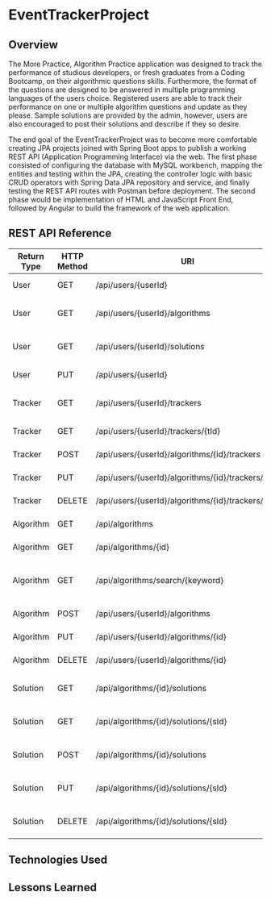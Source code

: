 # EventTrackerProject

## Overview
The More Practice, Algorithm Practice application was designed to track the performance of studious developers, or fresh graduates from a Coding Bootcamp, on their algorithmic questions skills. Furthermore, the format of the questions are designed to be answered in multiple programming languages of the users choice. Registered users are able to track their performance on one or multiple algorithm questions and update as they please. Sample solutions are provided by the admin, however, users are also encouraged to post their solutions and describe if they so desire.

The end goal of the EventTrackerProject was to become more comfortable creating JPA projects joined with Spring Boot apps to publish a working REST API (Application Programming Interface) via the web. The first phase consisted of configuring the database with MySQL workbench, mapping the entities and testing within the JPA, creating the controller logic with basic CRUD operators with Spring Data JPA repository and service, and finally testing the REST API routes with Postman before deployment. The second phase would be implementation of HTML and JavaScript Front End, followed by Angular to build the framework of the web application.

## REST API Reference
| Return Type      | HTTP Method | URI                  | Request Body | Purpose            |
|------------------|-------------|----------------------|--------------|--------------------|
| User            | GET         | /api/users/{userId}  |              | Retrieve User      |
| User            | GET         | /api/users/{userId}/algorithms  |              | Retrieve User Algorithms      |
| User            | GET         | /api/users/{userId}/solutions  |              | Retrieve User Solutions      |
| User            | PUT         | /api/users/{userId}  |              | Update User      |
| Tracker            | GET         | /api/users/{userId}/trackers  |              | Retrieve User Trackers      |
| Tracker            | GET         | /api/users/{userId}/trackers/{tId}  |              | Retrieve a Tracker      |
| Tracker            | POST         | /api/users/{userId}/algorithms/{id}/trackers  |              | Create Tracker      |
| Tracker            | PUT         | /api/users/{userId}/algorithms/{id}/trackers/{tId}  |              | Update Tracker      |
| Tracker            | DELETE         | /api/users/{userId}/algorithms/{id}/trackers/{tId}  |              | Update Tracker      |
| Algorithm            | GET         | /api/algorithms |              | Retrieve Algorithms      |
| Algorithm            | GET         | /api/algorithms/{id} |              | Retrieve a Algorithm      |
| Algorithm            | GET       | /api/algorithms/search/{keyword} |              | Search Algorithm  with keyword    |
| Algorithm            | POST         | /api/users/{userId}/algorithms |              | Create a Algorithm      |
| Algorithm            | PUT         | /api/users/{userId}/algorithms/{id} |              | Update a Algorithm      |
| Algorithm            | DELETE       | /api/users/{userId}/algorithms/{id} |              | Delete a Algorithm      |
| Solution            | GET       | /api/algorithms/{id}/solutions |              | Retrieve Algorithm Solutions     |
| Solution            | GET       | /api/algorithms/{id}/solutions/{sId} |              | Retrieve a Algorithm Solution    |
| Solution            | POST       | /api/algorithms/{id}/solutions |              | Create a Algorithm Solution    |
| Solution            | PUT       | /api/algorithms/{id}/solutions/{sId} |              | Update a Algorithm Solution    |
| Solution            | DELETE       | /api/algorithms/{id}/solutions/{sId} |              | Delete a Algorithm Solution    |



## Technologies Used

## Lessons Learned
